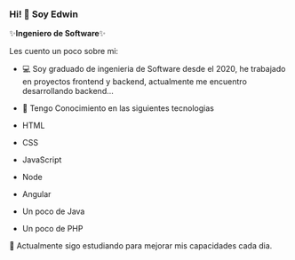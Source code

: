 ### Hi! 👋 Soy Edwin


 ✨**Ingeniero de Software**✨

Les cuento un poco sobre mi:

- :computer: Soy graduado de ingenieria de Software desde el 2020, he trabajado en proyectos frontend y backend, actualmente me encuentro desarrollando backend...

- :pencil: Tengo Conocimiento en las siguientes tecnologias
- HTML
- CSS
- JavaScript
- Node
- Angular
- Un poco de Java
- Un poco de PHP

:pencil: Actualmente sigo estudiando para mejorar mis capacidades cada dia.
